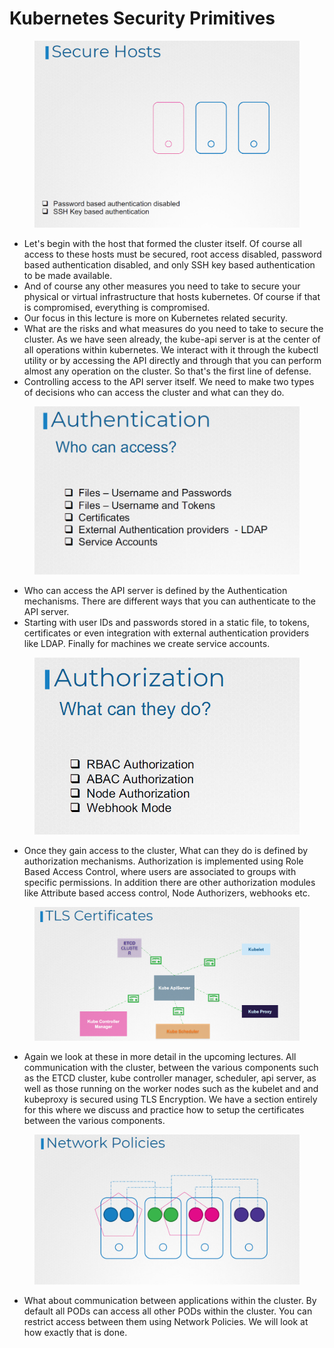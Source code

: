 # Kubernetes Security Primitives

<figure><img src="../.gitbook/assets/image (24).png" alt=""><figcaption></figcaption></figure>



* Let's begin with the host that formed the cluster itself. Of course all access to these hosts must be secured, root access disabled, password based authentication disabled, and only SSH key based authentication to be made available.&#x20;
* And of course any other measures you need to take to secure your physical or virtual infrastructure that hosts kubernetes. Of course if that is compromised, everything is compromised.
* Our focus in this lecture is more on Kubernetes related security.
* What are the risks and what measures do you need to take to secure the cluster. As we have seen already, the kube-api server is at the center of all operations within kubernetes. We interact with it through the kubectl utility or by accessing the API directly and through that you can perform almost any operation on the cluster. So that's the first line of defense.
* Controlling access to the API server itself. We need to make two types of decisions who can access the cluster and what can they do.

<figure><img src="../.gitbook/assets/image (25).png" alt=""><figcaption></figcaption></figure>



* Who can access the API server is defined by the Authentication mechanisms. There are different ways that you can authenticate to the API server.&#x20;
* Starting with user IDs and passwords stored in a static file, to tokens, certificates or even integration with external authentication providers like LDAP. Finally for machines we create service accounts.

<figure><img src="../.gitbook/assets/image (26).png" alt=""><figcaption></figcaption></figure>



* Once they gain access to the cluster, What can they do is defined by authorization mechanisms. Authorization is implemented using Role Based Access Control, where users are associated to groups with specific permissions. In addition there are other authorization modules like Attribute based access control, Node Authorizers, webhooks etc.

<figure><img src="../.gitbook/assets/image (27).png" alt=""><figcaption></figcaption></figure>



* Again we look at these in more detail in the upcoming lectures. All communication with the cluster, between the various components such as the ETCD cluster, kube controller manager, scheduler, api server, as well as those running on the worker nodes such as the kubelet and and kubeproxy is secured using TLS Encryption. We have a section entirely for this where we discuss and practice how to setup the certificates between the various components.

<figure><img src="../.gitbook/assets/image (28).png" alt=""><figcaption></figcaption></figure>



* What about communication between applications within the cluster. By default all PODs can access all other PODs within the cluster. You can restrict access between them using Network Policies. We will look at how exactly that is done.
